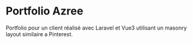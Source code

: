 # Portfolio Azree

Portfolio pour un client réalisé avec Laravel et Vue3 utilisant un masonry layout similaire a Pinterest.
